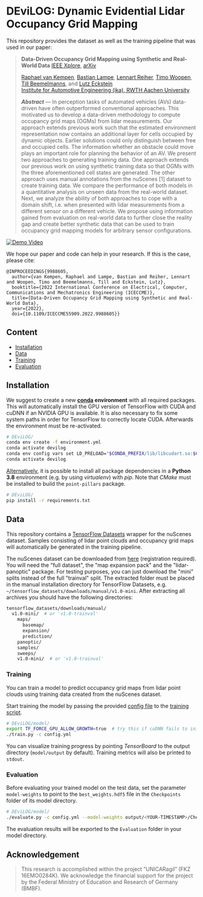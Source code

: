 # DEviLOG: Dynamic Evidential Lidar Occupancy Grid Mapping

This repository provides the dataset as well as the training pipeline that was used in our paper:

> **Data-Driven Occupancy Grid Mapping using Synthetic and Real-World Data**
> [IEEE Xplore](https://ieeexplore.ieee.org/document/9988605), [arXiv](https://arxiv.org/abs/2211.08278)
>
> [Raphael van Kempen](https://www.ika.rwth-aachen.de/en/institute/staff/raphael-van-kempen-msc.html), [Bastian Lampe](https://www.ika.rwth-aachen.de/en/institute/staff/bastian-lampe-m-sc.html), [Lennart Reiher](https://www.ika.rwth-aachen.de/en/institute/staff/lennart-reiher-msc.html), [Timo Woopen](https://www.ika.rwth-aachen.de/en/institute/management/timo-woopen-msc.html), [Till Beemelmanns](https://www.ika.rwth-aachen.de/en/institute/staff/till-beemelmanns-msc.html), and [Lutz Eckstein](https://www.ika.rwth-aachen.de/en/institute/management/univ-prof-dr-ing-lutz-eckstein.html)  
> [Institute for Automotive Engineering (ika), RWTH Aachen University](https://www.ika.rwth-aachen.de/en/)
>
> _**Abstract**_ —  In perception tasks of automated vehicles (AVs) data-driven have often outperformed conventional approaches. This motivated us to develop a data-driven methodology to compute occupancy grid maps (OGMs) from lidar measurements. Our approach extends previous work such that the estimated environment representation now contains an additional layer for cells occupied by dynamic objects. Earlier solutions could only distinguish between free and occupied cells. The information whether an obstacle could move plays an important role for planning the behavior of an AV. We present two approaches to generating training data. One approach extends our previous work on using synthetic training data so that OGMs with the three aforementioned cell states are generated. The other approach uses manual annotations from the nuScenes [1] dataset to create training data. We compare the performance of both models in a quantitative analysis on unseen data from the real-world
dataset. Next, we analyze the ability of both approaches to cope with a domain shift, i.e. when presented with lidar measurements from a different sensor on a different vehicle. We propose using information gained from evaluation on real-world data to further close the reality gap and create better synthetic data that can be used to train occupancy grid mapping models for arbitrary sensor configurations.

[![Demo Video](./assets/TODO.gif)](https://www.youtube.com/watch?v=TODO)

We hope our paper and code can help in your research. If this is the case, please cite:

```
@INPROCEEDINGS{9988605,
  author={van Kempen, Raphael and Lampe, Bastian and Reiher, Lennart and Woopen, Timo and Beemelmanns, Till and Eckstein, Lutz},
  booktitle={2022 International Conference on Electrical, Computer, Communications and Mechatronics Engineering (ICECCME)}, 
  title={Data-Driven Occupancy Grid Mapping using Synthetic and Real-World Data}, 
  year={2022},
  doi={10.1109/ICECCME55909.2022.9988605}}
```

## Content

- [Installation](#installation)
- [Data](#data)
- [Training](#training)
- [Evaluation](#evaluation)

## Installation

We suggest to create a new **[conda](https://docs.conda.io/) environment** with all required packages. This will automatically install the GPU version of TensorFlow with CUDA and cuDNN if an NVIDIA GPU is available. It is also necessary to fix some system paths in order for TensorFlow to correctly locate CUDA. Afterwards the environment must be re-activated.

```bash
# DEviLOG/
conda env create -f environment.yml
conda activate devilog
conda env config vars set LD_PRELOAD="$CONDA_PREFIX/lib/libcudart.so:$CONDA_PREFIX/lib/libcublas.so:$CONDA_PREFIX/lib/libcublasLt.so:$CONDA_PREFIX/lib/libcufft.so:$CONDA_PREFIX/lib/libcurand.so:$CONDA_PREFIX/lib/libcusolver.so:$CONDA_PREFIX/lib/libcusparse.so:$CONDA_PREFIX/lib/libcudnn.so"
conda activate devilog
```

<u>Alternatively</u>, it is possible to install all package dependencies in a **Python 3.8** environment (e.g. by using _virtualenv_) with _pip_. Note that *CMake* must be installed to build the `point-pillars` package.

```bash
# DEviLOG/
pip install -r requirements.txt
```

## Data

This repository contains a [TensorFlow Datasets](https://www.tensorflow.org/datasets) wrapper for the nuScenes dataset. Samples consisting of lidar point clouds and occupancy grid maps will automatically be generated in the training pipeline.

The nuScenes dataset can be downloaded from [here](https://www.nuscenes.org/nuscenes#download) (registration required). You will need the "full dataset", the "map expansion pack" and the "lidar-panoptic" package. For testing purposes, you can just download the "mini" splits instead of the full "trainval" split. The extracted folder must be placed in the manual installation directory for TensorFlow Datasets, e.g. `~/tensorflow_datasets/downloads/manual/v1.0-mini`. After extracting all archives you should have the following directories:

```bash
tensorflow_datasets/downloads/manual/
  v1.0-mini/  # or 'v1.0-trainval'
    maps/
      basemap/
      expansion/
      prediction/
    panoptic/
    samples/
    sweeps/
    v1.0-mini/  # or 'v1.0-trainval'
```

### Training

You can train a model to predict occupancy grid maps from lidar point clouds using training data created from the nuScenes dataset.

Start training the model by passing the provided [config file](model/config.yml) to the [training script](model/train.py).

```bash
# DEviLOG/model/
export TF_FORCE_GPU_ALLOW_GROWTH=true  # try this if cuDNN fails to initialize
./train.py -c config.yml
```

You can visualize training progress by pointing *TensorBoard* to the output directory (`model/output` by default). Training metrics will also be printed to `stdout`.

### Evaluation

Before evaluating your trained model on the test data, set the parameter `model-weights` to point to the `best_weights.hdf5` file in the `Checkpoints` folder of its model directory.

```bash
# DEviLOG/model/
./evaluate.py -c config.yml --model-weights output/<YOUR-TIMESTAMP>/Checkpoints/best_weights.hdf5
```

The evaluation results will be exported to the `Evaluation` folder in your model directory.

## Acknowledgement

>This research is accomplished within the project ”UNICARagil” (FKZ 16EMO0284K). We acknowledge the financial support for the project by the Federal Ministry of Education and Research of Germany (BMBF).
